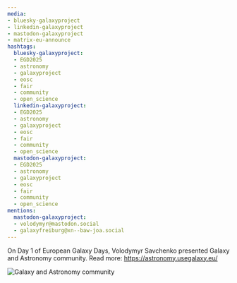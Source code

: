 ```yaml
---
media:
- bluesky-galaxyproject
- linkedin-galaxyproject
- mastodon-galaxyproject
- matrix-eu-announce
hashtags:
  bluesky-galaxyproject:
  - EGD2025
  - astronomy
  - galaxyproject
  - eosc
  - fair
  - community
  - open_science
  linkedin-galaxyproject:
  - EGD2025
  - astronomy
  - galaxyproject
  - eosc
  - fair
  - community
  - open_science
  mastodon-galaxyproject:
  - EGD2025
  - astronomy
  - galaxyproject
  - eosc
  - fair
  - community
  - open_science
mentions:
  mastodon-galaxyproject:
  - volodymyr@mastodon.social
  - galaxyfreiburg@xn--baw-joa.social
---
```


On Day 1 of European Galaxy Days, Volodymyr Savchenko presented Galaxy and Astronomy community.
Read more: https://astronomy.usegalaxy.eu/

![Galaxy and Astronomy community](IMAGE_URL_HERE)